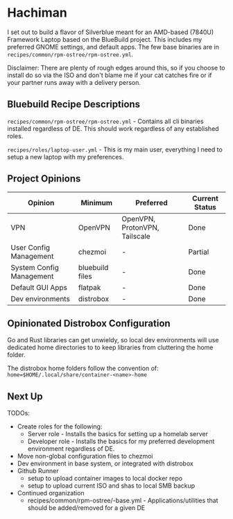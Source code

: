 # Hachiman

I set out to build a flavor of Silverblue meant for an AMD-based (7840U) Framework Laptop based on the BlueBuild project.
This includes my preferred GNOME settings, and default apps. The few base binaries are in
`recipes/common/rpm-ostree/rpm-ostree.yml`.

Disclaimer: There are plenty of rough edges around this, so if you choose to install do so via the ISO and don't
blame me if your cat catches fire or if your partner runs away with a delivery person.

## Bluebuild Recipe Descriptions

`recipes/common/rpm-ostree/rpm-ostree.yml` - Contains all cli binaries installed regardless of DE. This should work
regardless of any established roles.

`recipes/roles/laptop-user.yml` - This is my main user, everything I need to setup a new laptop with my preferences.

## Project Opinions

| Opinion | Minimum | Preferred | Current Status |
| --- | --- | --- | --- |
| VPN | OpenVPN | OpenVPN, ProtonVPN, Tailscale | Done |
| User Config Management | chezmoi | - | Partial |
| System Config Management | bluebuild files | - | Done |
| Default GUI Apps | flatpak | - | Done |
| Dev environments | distrobox | - | Done |

## Opinionated Distrobox Configuration

Go and Rust libraries can get unwieldy, so local dev environments will use dedicated home directories to
to keep libraries from cluttering the home folder.

The distrobox home folders follow the convention of:
`home=$HOME/.local/share/container-<name>-home`

## Next Up

TODOs:
- Create roles for the following:
  - Server role - Installs the basics for setting up a homelab server
  - Developer role - Installs the basics for my preferred development environment regardless of DE.
- Move non-global configuration files to chezmoi
- Dev environment in base system, or integrated with distrobox
- Github Runner
  - setup to upload container images to local docker repo
  - setup to upload current ISO and shas to local SMB backup
- Continued organization
  - recipes/common/rpm-ostree/<DE>-base.yml - Applications/utilities that should be added/removed for a given DE
